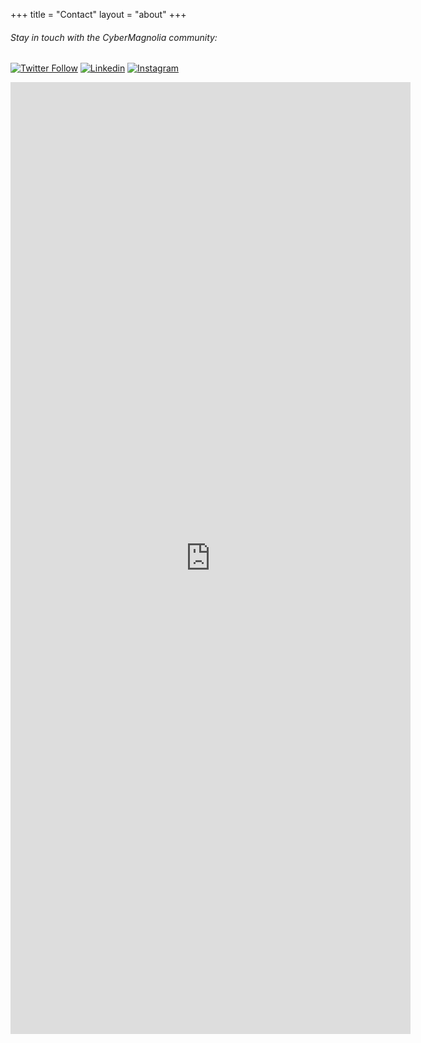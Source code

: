 +++
title = "Contact"
layout = "about"
+++

###### Stay in touch with the CyberMagnolia community:

[![Twitter Follow][twitter-image]](https://twitter.com/cybermagnolia) [![Linkedin][li-image]](https://www.linkedin.com/company/68539533/) [![Instagram][insta-image]](https://instagram.com/cybermagnolia)

<iframe src="https://docs.google.com/forms/d/e/1FAIpQLSdSJjxdho3MrOk2iF7q75kk2d90Bft37ziBiin9TIZ3GC-f_w/viewform?embedded=true" width="640" height="1523" frameborder="0" marginheight="0" marginwidth="0">Loading…</iframe>

[twitter-image]: https://img.shields.io/twitter/follow/cybermagnolia?style=social
[li-image]: https://img.shields.io/badge/linkedin-cybermagnolia?style=social&logo=linkedin
[insta-image]: https://img.shields.io/badge/instagram-cybermagnolia?style=social&logo=instagram
